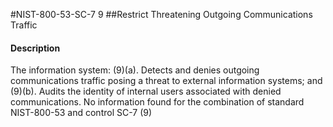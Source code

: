 #NIST-800-53-SC-7 9
##Restrict Threatening Outgoing Communications Traffic
#### Description
The information system:
   (9)(a).  Detects and denies outgoing communications traffic posing a threat to external information systems; and
   (9)(b).  Audits the identity of internal users associated with denied communications.
No information found for the combination of standard NIST-800-53 and control SC-7 (9)
